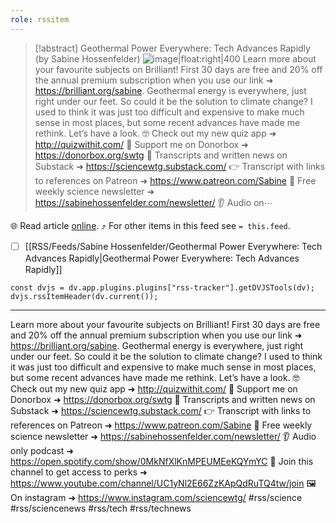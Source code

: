 ```yaml
---
role: rssitem
---
```


> [!abstract] Geothermal Power Everywhere: Tech Advances Rapidly (by Sabine Hossenfelder)
> ![image|float:right|400](https://i2.ytimg.com/vi/QByk4jJwp9c/hqdefault.jpg) Learn more about your favourite subjects on Brilliant! First 30 days are free and 20% off the annual premium subscription when you use our link ➜ https://brilliant.org/sabine. Geothermal energy is everywhere, just right under our feet. So could it be the solution to climate change? I used to think it was just too difficult and expensive to make much sense in most places, but some recent advances have made me rethink. Let’s have a look. 🤓 Check out my new quiz app ➜ http://quizwithit.com/ 💌 Support me on Donorbox ➜ https://donorbox.org/swtg 📝 Transcripts and written news on Substack ➜ https://sciencewtg.substack.com/ 👉 Transcript with links to references on Patreon ➜ https://www.patreon.com/Sabine 📩 Free weekly science newsletter ➜ https://sabinehossenfelder.com/newsletter/ 👂 Audio on⋯

🌐 Read article [online](https://www.youtube.com/watch?v=QByk4jJwp9c). ⤴ For other items in this feed see `= this.feed`.

- [ ] [[RSS/Feeds/Sabine Hossenfelder/Geothermal Power Everywhere꞉ Tech Advances Rapidly|Geothermal Power Everywhere꞉ Tech Advances Rapidly]]

~~~dataviewjs
const dvjs = dv.app.plugins.plugins["rss-tracker"].getDVJSTools(dv);
dvjs.rssItemHeader(dv.current());
~~~

- - -

Learn more about your favourite subjects on Brilliant! First 30 days are free and 20% off the annual premium subscription when you use our link ➜ https://brilliant.org/sabine. Geothermal energy is everywhere, just right under our feet. So could it be the solution to climate change? I used to think it was just too difficult and expensive to make much sense in most places, but some recent advances have made me rethink. Let’s have a look. 🤓 Check out my new quiz app ➜ http://quizwithit.com/ 💌 Support me on Donorbox ➜ https://donorbox.org/swtg 📝 Transcripts and written news on Substack ➜ https://sciencewtg.substack.com/ 👉 Transcript with links to references on Patreon ➜ https://www.patreon.com/Sabine 📩 Free weekly science newsletter ➜ https://sabinehossenfelder.com/newsletter/ 👂 Audio only podcast ➜ https://open.spotify.com/show/0MkNfXlKnMPEUMEeKQYmYC 🔗 Join this channel to get access to perks ➜ https://www.youtube.com/channel/UC1yNl2E66ZzKApQdRuTQ4tw/join 🖼️ On instagram ➜ https://www.instagram.com/sciencewtg/ #rss/science #rss/sciencenews #rss/tech #rss/technews